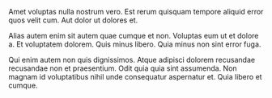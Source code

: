 Amet voluptas nulla nostrum vero. Est rerum quisquam tempore aliquid error quos velit cum. Aut dolor ut dolores et.
 Alias autem enim sit autem quae cumque et non. Voluptas eum ut et dolore a. Et voluptatem dolorem. Quis minus libero. Quia minus non sint error fuga.
 Qui enim autem non quis dignissimos. Atque adipisci dolorem recusandae recusandae non et praesentium. Odit quia quia sint assumenda. Non magnam id voluptatibus nihil unde consequatur aspernatur et. Quia libero et cumque.